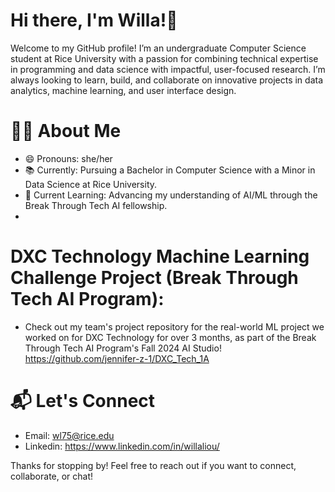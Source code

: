 # Hi there, I'm Willa!👋

Welcome to my GitHub profile! I’m an undergraduate Computer Science student at Rice University with a passion for combining technical expertise in programming and data science with impactful, user-focused research. I’m always looking to learn, build, and collaborate on innovative projects in data analytics, machine learning, and user interface design.

# 👩‍💻 About Me
- 😄 Pronouns: she/her
- 📚 Currently: Pursuing a Bachelor in Computer Science with a Minor in Data Science at Rice University.
- 🌱 Current Learning: Advancing my understanding of AI/ML through the Break Through Tech AI fellowship.
-   
# DXC Technology Machine Learning Challenge Project (Break Through Tech AI Program):
- Check out my team's project repository for the real-world ML project we worked on for DXC Technology for over 3 months, as part of the Break Through Tech AI Program's Fall 2024 AI Studio! https://github.com/jennifer-z-1/DXC_Tech_1A

# 📬 Let's Connect
- Email: wl75@rice.edu
- Linkedin: https://www.linkedin.com/in/willaliou/

Thanks for stopping by! Feel free to reach out if you want to connect, collaborate, or chat!

<!--
**willaliou/willaliou** is a ✨ _special_ ✨ repository because its `README.md` (this file) appears on your GitHub profile.

Here are some ideas to get you started:

- 🔭 I’m currently working on ...
- 🌱 I’m currently learning ...
- 👯 I’m looking to collaborate on ...
- 🤔 I’m looking for help with ...
- 💬 Ask me about ...
- 📫 How to reach me: ...
- 😄 Pronouns: ...
- ⚡ Fun fact: ...
-->
